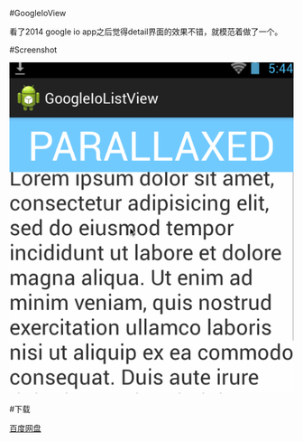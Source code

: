 #GoogleIoView

看了2014 google io app之后觉得detail界面的效果不错，就模范着做了一个。

#Screenshot

![./slide.gif](./slide.gif)

#下载

[百度网盘](http://pan.baidu.com/s/14GRls)